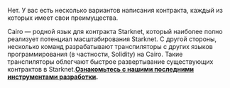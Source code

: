 Нет. У вас есть несколько вариантов написания контракта, каждый из которых имеет свои преимущества. 

Cairo — родной язык для контракта Starknet, который наиболее полно реализует потенциал масштабирования Starknet. С другой стороны, несколько команд разрабатывают транспиляторы с других языков программирования (в частности, Solidity) на Cairo. Такие транспиляторы облегчают быстрое развертывание существующих контрактов в Starknet.**[Ознакомьтесь с нашими последними инструментами разработки](/developers/tools-resources).**